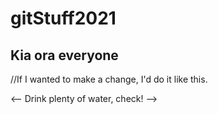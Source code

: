 # gitStuff2021

## Kia ora everyone

//If I wanted to make a change, I'd do it like this.

<-- Drink plenty of water, check! -->
<!-- check the difference between this line and the one above -->
